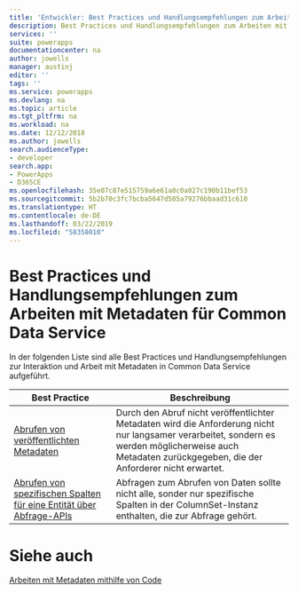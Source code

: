 ```yaml
---
title: 'Entwickler: Best Practices und Handlungsempfehlungen zum Arbeiten mit Metadaten für Common Data Service | Microsoft-Dokumentation'
description: Best Practices und Handlungsempfehlungen zum Arbeiten mit Metadaten für Entwickler von Common Data Service in PowerApps.
services: ''
suite: powerapps
documentationcenter: na
author: jowells
manager: austinj
editor: ''
tags: ''
ms.service: powerapps
ms.devlang: na
ms.topic: article
ms.tgt_pltfrm: na
ms.workload: na
ms.date: 12/12/2018
ms.author: jowells
search.audienceType:
- developer
search.app:
- PowerApps
- D365CE
ms.openlocfilehash: 35e07c87e515759a6e61a0c0a027c190b11bef53
ms.sourcegitcommit: 5b2b70c3fc7bcba5647d505a79276bbaad31c610
ms.translationtype: HT
ms.contentlocale: de-DE
ms.lasthandoff: 03/22/2019
ms.locfileid: "58358010"
---
```

# <a name="best-practices-and-guidance-while-working-with-metadata-for-the-common-data-service"></a>Best Practices und Handlungsempfehlungen zum Arbeiten mit Metadaten für Common Data Service

In der folgenden Liste sind alle Best Practices und Handlungsempfehlungen zur Interaktion und Arbeit mit Metadaten in Common Data Service aufgeführt.


|Best Practice  |Beschreibung  |
|---------|---------|
|[Abrufen von veröffentlichten Metadaten](retrieve-published-metadata.md)     |Durch den Abruf nicht veröffentlichter Metadaten wird die Anforderung nicht nur langsamer verarbeitet, sondern es werden möglicherweise auch Metadaten zurückgegeben, die der Anforderer nicht erwartet.         |
|[Abrufen von spezifischen Spalten für eine Entität über Abfrage-APIs](retrieve-specific-columns-entity-via-query-apis.md)     |Abfragen zum Abrufen von Daten sollte nicht alle, sonder nur spezifische Spalten in der ColumnSet-Instanz enthalten, die zur Abfrage gehört.         |

# <a name="see-also"></a>Siehe auch
[Arbeiten mit Metadaten mithilfe von Code](../../metadata-services.md)<br />